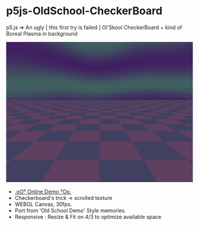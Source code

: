 # p5js-OldSchool-CheckerBoard

p5.js => An ugly [ this first try is failed ] Ol'Skool CheckerBoard + kind of Boreal Plasma in background

![Ol'Skool](https://github.com/CaptainFurax/p5js-OldSchool-CheckerBoard/blob/main/CPT2204072014-840x630.png)

+ [.oO° Online Demo °Oo.](https://captainfurax.github.io/p5js-OldSchool-CheckerBoard/)
+ Checkerboard's trick -> scrolled texture
+ WEBGL Canvas, 30fps.
+ Port from 'Old School Demo' Style memories.
+ Responsive : Resize & Fit on 4/3 to optimize available space
